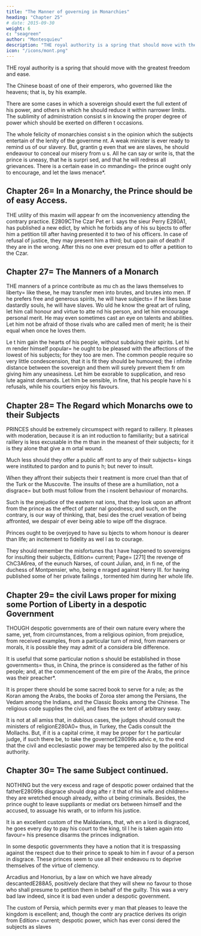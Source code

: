 ```yaml
---
title: "The Manner of governing in Monarchies"
heading: "Chapter 25"
# date: 2015-09-30
weight: 6
c: "seagreen"
author: "Montesquieu"
description: "THE royal authority is a spring that should move with the greatest freedom and ease"
icon: "/icons/mont.png"
---
```



THE royal authority is a spring that should move with the greatest freedom and ease. 

The Chinese boast of one of their emperors, who governed like the heavens; that is, by his example.

There are some cases in which a sovereign should exert the full extent of his power, and others in which he should reduce it within narrower limits. The sublimity of administration consist s in knowing the proper degree of power which should be exerted on differen t occasions.

The whole felicity of monarchies consist s in the opinion which the subjects entertain of the lenity of the governme nt. A weak minister is ever ready to remind us of our slavery. But, grantin g even that we are slaves, he should endeavour to conceal our misery from u s. All he can say or write is, that the prince is uneasy, that he is surpri sed, and that he will redress all grievances. There is a certain ease in co mmanding= the prince ought only to encourage, and let the laws menace*.



## Chapter 26= In a Monarchy, the Prince should be of easy Access.

THE utility of this maxim will appear fr om the inconveniency attending the contrary practice. E2809CThe Czar Pet er I. says the sieur Perry E280A1, has published a new edict, by which he forbids any of his su bjects to offer him a petition till after having presented it to two of his officers. In case of refusal of justice, they may present him a third; but upon pain of death if they are in the wrong. After this no one ever presum ed to offer a petition to the Czar.



## Chapter 27= The Manners of a Monarch

THE manners of a prince contribute as mu ch as the laws themselves to liberty= like these, he may transfer men into  brutes, and brutes into men. If he prefers free and generous spirits, he will have subjects= if he likes base dastardly souls, he will have slaves. Wo uld he know the great art of ruling, let him call honour and virtue to atte nd his person, and let him encourage personal merit. He may even sometimes  cast an eye on talents and abilities. Let him not be afraid of those rivals who are called men of merit; he is their equal when once he loves them. 

Le t him gain the hearts of his people, without subduing their spirits. Let hi m render himself popular= he ought to be pleased with the affections of the lowest of his subjects; for they too are men. The common people require so very little condescension, that it is fit they should be humoured; the i nfinite distance between the sovereign and them will surely prevent them fr om giving him any uneasiness. Let him be exorable to supplication, and reso lute against demands. Let him be sensible, in fine, that his people have hi s refusals, while his courtiers enjoy his favours.




## Chapter 28= The Regard which Monarchs owe to their Subjects

PRINCES should be extremely circumspect with regard to raillery. It pleases with moderation, because it is an int roduction to familiarity; but a satirical raillery is less excusable in the m than in the meanest of their subjects; for it is they alone that give a m ortal wound.

Much less should they offer a public aff ront to any of their subjects= kings were instituted to pardon and to punis h; but never to insult.

When they affront their subjects their t reatment is more cruel than that of the Turk or the Muscovite. The insults  of these are a humiliation, not a disgrace= but both must follow from the i nsolent behaviour of monarchs.

Such is the prejudice of the eastern nat ions, that they look upon an affront from the prince as the effect of pater nal goodness; and such, on the contrary, is our way of thinking, that, besi des the cruel vexation of being affronted, we despair of ever being able to wipe off the disgrace.

Princes ought to be overjoyed to have su bjects to whom honour is dearer than life; an incitement to fidelity as wel l as to courage.

They should remember the misfortunes tha t have happened to sovereigns for insulting their subjects, Edition= current; Page= [271] the revenge of ChC3A6rea, of the eunuch Narses, of count Julian, and, in fi ne, of the duchess of Montpensier, who, being e nraged against Henry III. for having published some of her private failings , tormented him during her whole life.



## Chapter 29= the civil Laws proper for mixing some Portion of Liberty in a despotic Government

THOUGH despotic governments are of their own nature every where the same, yet, from circumstances, from a religious opinion, from prejudice, from received examples, from a particular turn of mind, from manners or morals, it is possible they may admit of a considera ble difference.

It is useful that some particular notion s should be established in those governments= thus, in China, the prince is considered as the father of his people; and, at the commencement of the em pire of the Arabs, the prince was their preacher*.

It is proper there should be some sacred book to serve for a rule; as the Koran among the Arabs, the books of Zoroa ster among the Persians, the Vedam among the Indians, and the Classic Books among the Chinese. The religious code supplies the civil, and fixes the ex tent of arbitrary sway.

It is not at all amiss that, in dubious  cases, the judges should consult the ministers of religionE280A0= thus, in Turkey, the Cadis  consult the Mollachs. But, if it is a capital crime, it may be proper for t he particular judge, if such there be, to take the governorE28099s advic e, to the end that the civil and ecclesiastic power may be tempered also by the political authority.



## Chapter 30= The same Subject continued.

NOTHING but the very excess and rage of  despotic power ordained that the fatherE28099s disgrace should drag afte r it that of his wife and children= they are wretched enough already, witho ut being criminals. Besides, the prince ought to leave suppliants or mediat ors between himself and the accused, to assuage his wrath, or to inform his justice.

It is an excellent custom of the Maldavians, that, wh en a lord is disgraced, he goes every day to pay his court to the king, til l he is taken again into favour= his presence disarms the princes indignation.

In some despotic governments they have a notion that it  is trespassing against the respect due to their prince to speak to him in f avour of a person in disgrace. These princes seem to use all their endeavou rs to deprive themselves of the virtue of clemency.

Arcadius and Honorius, by a law on which we have already descantedE288A5, positively declare that they will shew no favour to those who shall presume to petition them  in behalf of the guilty. This was a very bad law indeed, since it is bad even under a despotic  government.

The custom of Persia, which permits ever y man that pleases to leave the kingdom is excellent; and, though the contr ary practice derives its origin from Edition= current; despotic power, which has ever consi dered the subjects as slaves